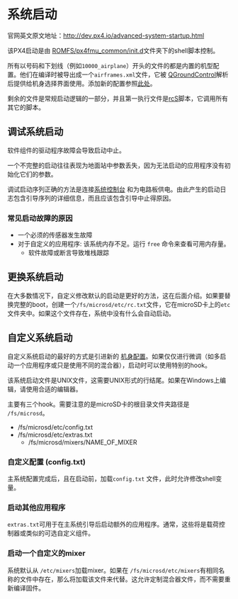 # 系统启动

官网英文原文地址：http://dev.px4.io/advanced-system-startup.html

该PX4启动是由 [ROMFS/px4fmu_common/init.d](https://github.com/PX4/Firmware/tree/master/ROMFS/px4fmu_common/init.d)文件夹下的shell脚本控制。

所有以号码和下划线（例如`10000_airplane`）开头的文件的都是内置的机型配置。他们在编译时被导出成一个`airframes.xml`文件，它被 [QGroundControl](http://qgroundcontrol.org)解析后提供给机身选择界面使用。添加新的配置参照[此处](../7_Airframe/airframes-adding-a-new-frame.md)。

剩余的文件是常规启动逻辑的一部分，并且第一执行文件是[rcS](https://github.com/PX4/Firmware/blob/master/ROMFS/px4fmu_common/init.d/rcS)脚本，它调用所有其它的脚本。

## 调试系统启动

软件组件的驱动程序故障会导致启动中止。

<aside class="tip">
一个不完整的启动往往表现为地面站中参数丢失，因为无法启动的应用程序没有初始化它们的参数。
</aside>

调试启动序列正确的方法是连接[系统控制台](../12_Debugging-and-Advanced-Topics/advanced-system-console.md) 和为电路板供电。由此产生的启动日志包含引导序列的详细信息，而且应该包含引导中止得原因。

### 常见启动故障的原因

- 一个必须的传感器发生故障
- 对于自定义的应用程序: 该系统内存不足。运行 `free` 命令来查看可用内存量。
  - 软件故障或断言导致堆栈跟踪

## 更换系统启动

在大多数情况下，自定义修改默认的启动是更好的方法，这在后面介绍。如果要替换完整的boot，创建一个`/fs/microsd/etc/rc.txt`文件，它在microSD卡上的`etc`文件夹中。如果这个文件存在，系统中没有什么会自动启动。

## 自定义系统启动

自定义系统启动的最好的方式是引进新的 [机身配置](../12_Debugging-and-Advanced-Topics/advanced-system-console.md)。如果仅仅进行微调（如多启动一个应用程序或只是使用不同的混合器），启动时可以使用特别的hook。

<aside class="caution">
该系统启动文件是UNIX文件，这需要UNIX形式的行结尾。如果在Windows上编辑，请使用合适的编辑器。
</aside>

主要有三个hook。需要注意的是microSD卡的根目录文件夹路径是 `/fs/microsd`。

- /fs/microsd/etc/config.txt
- /fs/microsd/etc/extras.txt
  - /fs/microsd/mixers/NAME_OF_MIXER

### 自定义配置 (config.txt)

主系统配置完成后，且在启动前，加载`config.txt` 文件，此时允许修改shell变量。

### 启动其他应用程序

 `extras.txt`可用于在主系统引导后启动额外的应用程序。通常，这些将是载荷控制器或类似的可选自定义组件。

### 启动一个自定义的mixer

系统默认从 `/etc/mixers`加载mixer。如果在 `/fs/microsd/etc/mixers`有相同名称的文件中存在，那么将加载该文件来代替。这允许定制混合器文件，而不需要重新编译固件。
